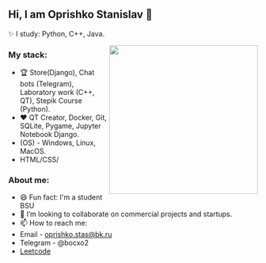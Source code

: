 ## Hi, I am Oprishko Stanislav 👋

✨ I study: Python, C++, Java.

<img align="right" src="https://octodex.github.com/images/welcometocat.png" width="300">

### My stack:
- 🏆 Store(Django), Chat bots (Telegram), Laboratory work (C++, QT), Stepik Course (Python).
- ❤️ QT Creator, Docker, Git, SQLite, Pygame, Jupyter Notebook Django.
- (OS) - Windows, Linux, MacOS.
- HTML/CSS/

### About me:
- 😄 Fun fact: I'm a student BSU
- 🔭 I’m looking to collaborate on commercial projects and startups.
- 📫 How to reach me:
-   Email - oprishko.stas@bk.ru
-   Telegram - @bocxo2
-   [Leetcode](https://leetcode.com/u/BOCXO2/)
</div>
